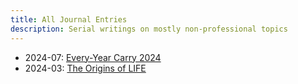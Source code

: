 ```yaml
---
title: All Journal Entries
description: Serial writings on mostly non-professional topics
---
```


- 2024-07: [Every-Year Carry 2024](/eyc-2024)
- 2024-03: [The Origins of LIFE](/origins-of-life)
